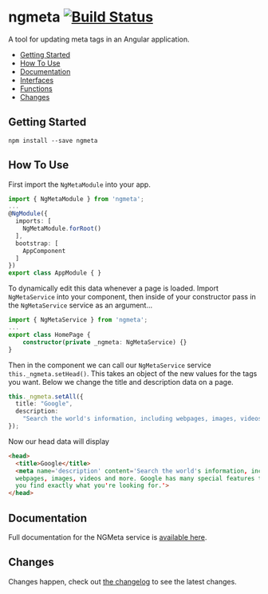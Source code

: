 # ngmeta [![Build Status](https://travis-ci.org/MichaelSolati/ngmeta.svg?branch=master)](https://travis-ci.org/MichaelSolati/ngmeta)

A tool for updating meta tags in an Angular application.

- [Getting Started](#getting-started)
- [How To Use](#how-to-use)
- [Documentation](#documentation)
- [Interfaces](#interfaces)
- [Functions](#functions)
- [Changes](#changes)

## Getting Started

```
npm install --save ngmeta
```

## How To Use

First import the `NgMetaModule` into your app.

```typescript
import { NgMetaModule } from 'ngmeta';
...
@NgModule({
  imports: [
    NgMetaModule.forRoot()
  ],
  bootstrap: [
    AppComponent
  ]
})
export class AppModule { }
```

To dynamically edit this data whenever a page is loaded. Import `NgMetaService` into your component, then inside of your constructor pass in the `NgMetaService` service as an argument...

```typescript
import { NgMetaService } from 'ngmeta';
...
export class HomePage {
    constructor(private _ngmeta: NgMetaService) {}
}
```

Then in the component we can call our `NgMetaService` service `this._ngmeta.setHead()`. This takes an object of the new values for the tags you want. Below we change the title and description data on a page.

```typescript
this._ngmeta.setAll({
  title: "Google",
  description:
    "Search the world's information, including webpages, images, videos and more. Google has many special features to help you find exactly what you're looking for.",
});
```

Now our head data will display

```html
<head>
  <title>Google</title>
  <meta name='description' content='Search the world's information, including
  webpages, images, videos and more. Google has many special features to help
  you find exactly what you're looking for.'>
</head>
```

## Documentation

Full documentation for the NGMeta service is [available here](https://ngmeta.michaelsolati.com).

## Changes

Changes happen, check out [the changelog](https://github.com/MichaelSolati/ngmeta/blob/master/CHANGELOG.md) to see the latest changes.
